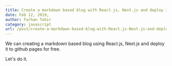 ```yaml
---
title: Create a markdown based blog with React.js, Next.js and deploy it to github pages
date: Feb 12, 2019,
author: Farhan Tahir
category: javascript
url: /post/create-a-markdown-based-blog-with-React.js-Next.js-and-deploy-it-to-github-pages
---
```


We can creating a markdown based blog using React.js, Next.js and deploy it to github pages for free.

Let's do it.